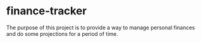 # finance-tracker

The purpose of this project is to provide a way to manage personal finances and do some projections for a period of time.
